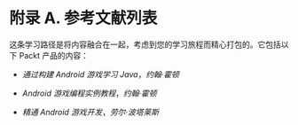 # 附录 A. 参考文献列表

这条学习路径是将内容融合在一起，考虑到您的学习旅程而精心打包的。它包括以下 Packt 产品的内容：

+   *通过构建 Android 游戏学习 Java*，*约翰·霍顿*

+   *Android 游戏编程实例教程*，*约翰·霍顿*

+   *精通 Android 游戏开发*，*劳尔·波塔莱斯*
